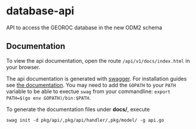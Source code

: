 # database-api

API to access the GEOROC database in the new ODM2 schema

## Documentation

To view the api documentation, open the route `/api/v1/docs/index.html` in your browser.

The api documentation is generated with [swagger](https://github.com/swaggo/swag).
For installation guides see [the documentation](https://github.com/swaggo/swag#getting-started). You may need to add the `GOPATH` to your `PATH` variable to be able to exectue `swag` from your commandline: `export PATH=$(go env GOPATH)/bin:$PATH`.

To generate the documentation files under **docs/**, execute

`swag init -d pkg/api/,pkg/api/handler/,pkg/model/ -g api.go`

